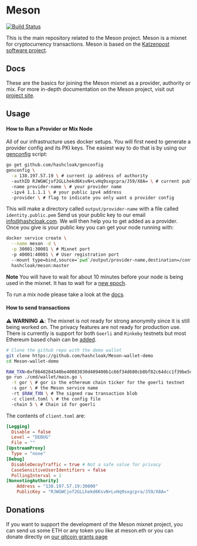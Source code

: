 # Meson
[![Build Status](https://travis-ci.com/hashcloak/Meson.svg?branch=master)](https://travis-ci.com/hashcloak/Meson)

This is the main repository related to the Meson project. 
Meson is a mixnet for cryptocurrency transactions. Meson is based on the [Katzenpost software project](https://katzenpost.mixnetworks.org/).

## Docs
These are the basics for joining the Meson mixnet as a provider, authority or mix. For more in-depth documentation on the Meson project, visit out [project site](https://hashcloak.com/Meson).

## Usage

#### How to Run a Provider or Mix Node


All of our infrastructure uses docker setups. You will first need to generate a provider config and its PKI keys. The easiest way to do that is by using our [genconfig](https://github.com/hashcloak/genconfig/#genconfig) script:

```bash
go get github.com/hashcloak/genconfig
genconfig \
  -a 138.197.57.19 \ # current ip address of authority
  -authID RJWGWCjof2GLLhekd6KsvN+LvHq9sxgcpra/J59/X8A= \ # current public key of authority
  -name provider-name \ # your provider name
  -ipv4 1.1.1.1 \ # your public ipv4 address
  -provider \ # flag to indicate you only want a provider config
```

This will make a directory called `output/provider-name` with a file called `identity.public.pem` Send us your public key to our email [info@hashcloak.com](info@hashcloak.com). We will then help you to get added as a provider. Once you give is your public key you can get your node running with:

```bash
docker service create \
  --name meson -d \
  -p 30001:30001 \ # Mixnet port
  -p 40001:40001 \ # User registration port
  --mount type=bind,source=`pwd`/output/provider-name,destination=/conf \
  hashcloak/meson:master
```

__Note__ You will have to wait for about 10 minutes before your node is being used in the mixnet. It has to wait for a [new epoch](https://hashcloak.com/Meson/docs/#waiting-for-epoch).

To run a mix node please take a look at the [docs](https://hashcloak.com/Meson/docs/#running-meson).

#### How to send transactions

__⚠️ WARNING ⚠️__: The mixnet is not ready for strong anonymity since it is still being worked on. The privacy features are not ready for production use.  There is currently is support for both `Goerli` and `Rinkeby` testnets but most Ethereum based chain can be [added](https://hashcloak.com/Meson/docs/#other-blockchains).

```bash
# Clone the github repo with the demo wallet
git clone https://github.com/hashcloak/Meson-wallet-demo
cd Meson-wallet-demo

RAW_TXN=0xf8640284540be40083030d409400b1c66f34d680cb8bf82c64dcc1f39be5d6e77501802ca0c434f4d4b894b7cce2d880c250f7a67e4ef64cf0a921e3e4859219dff7b086fda0375a6195e221be77afda1d7c9e7d91bf39845065e9c56f7b5154e077a1ef8a77
go run ./cmd/wallet/main.go \
  -t gor \ # gor is the ethereum chain ticker for the goerli testnet
  -s gor \ # the Meson service name
  -rt $RAW_TXN \ # The signed raw transaction blob
  -c client.toml \ # the config file
  -chain 5 \ # Chain id for goerli
```

The contents of `client.toml` are:

```toml
[Logging]
  Disable = false
  Level = "DEBUG"
  File = ""
[UpstreamProxy]
  Type = "none"
[Debug]
  DisableDecoyTraffic = true # Not a safe value for privacy
  CaseSensitiveUserIdentifiers = false
  PollingInterval = 1
[NonvotingAuthority]
    Address = "138.197.57.19:30000"
    PublicKey = "RJWGWCjof2GLLhekd6KsvN+LvHq9sxgcpra/J59/X8A="
```

## Donations
If you want to support the development of the Meson mixnet project, you can send us some ETH or any token you like at meson.eth or you can donate directly on [our gitcoin grants page](https://gitcoin.co/grants/290/meson?tab=description)
